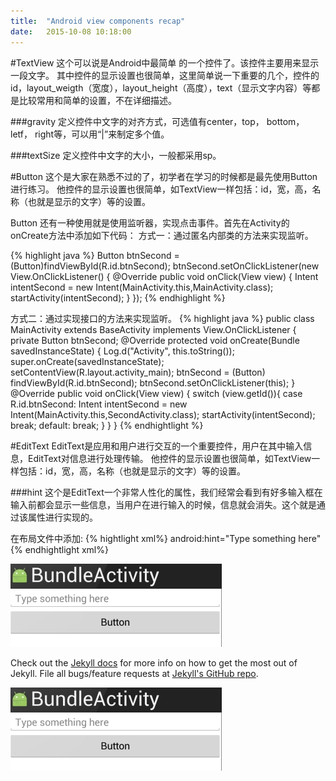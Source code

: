 ```yaml
---
title:  "Android view components recap"
date:   2015-10-08 10:18:00
---
```



#TextView
这个可以说是Android中最简单
的一个控件了。该控件主要用来显示一段文字。
其中控件的显示设置也很简单，这里简单说一下重要的几个，控件的id，layout_weigth（宽度），layout_height（高度），text（显示文字内容）等都是比较常用和简单的设置，不在详细描述。

###gravity
定义控件中文字的对齐方式，可选值有center，top， bottom， letf， right等，可以用“|”来制定多个值。

###textSize
定义控件中文字的大小，一般都采用sp。

#Button
这个是大家在熟悉不过的了，初学者在学习的时候都是最先使用Button进行练习。
他控件的显示设置也很简单，如TextView一样包括：id，宽，高，名称（也就是显示的文字）等的设置。

Button 还有一种使用就是使用监听器，实现点击事件。首先在Activity的onCreate方法中添加如下代码：
方式一：通过匿名内部类的方法来实现监听。

{% highlight java %}
Button btnSecond = (Button)findViewById(R.id.btnSecond);
btnSecond.setOnClickListener(new View.OnClickListener() {
            @Override
            public void onClick(View view) {
                Intent intentSecond = new Intent(MainActivity.this,MainActivity.class);
                startActivity(intentSecond);
            }
        });
{% endhighlight %}

方式二：通过实现接口的方法来实现监听。
{% highlight java %}
public class MainActivity extends BaseActivity implements View.OnClickListener {
    private Button btnSecond;
    @Override
    protected void onCreate(Bundle savedInstanceState) {
        Log.d("Activity", this.toString());
        super.onCreate(savedInstanceState);
        setContentView(R.layout.activity_main);
        btnSecond = (Button) findViewById(R.id.btnSecond);
        btnSecond.setOnClickListener(this);
    }
    @Override
    public void onClick(View view) {
        switch (view.getId()){
            case R.id.btnSecond:
                Intent intentSecond = new Intent(MainActivity.this,SecondActivity.class);
                startActivity(intentSecond);
                break;
            default:
                break;
        }
    }
}
{% endhightlight %}

#EditText
EditText是应用和用户进行交互的一个重要控件，用户在其中输入信息，EditText对信息进行处理传输。
他控件的显示设置也很简单，如TextView一样包括：id，宽，高，名称（也就是显示的文字）等的设置。

###hint
这个是EditText一个非常人性化的属性，我们经常会看到有好多输入框在输入前都会显示一些信息，当用户在进行输入的时候，信息就会消失。这个就是通过该属性进行实现的。

在布局文件中添加:
{% hightlight xml%}
android:hint="Type something here"
{% endhightlight xml%}

![EditText](/assets/images/edittext.jpg)

Check out the [Jekyll docs][jekyll] for more info on how to get the most out of Jekyll. File all bugs/feature requests at [Jekyll's GitHub repo][jekyll-gh].

[jekyll-gh]: https://github.com/mojombo/jekyll
[jekyll]:    http://jekyllrb.com
![EditText](/assets/images/edittext.jpg)
